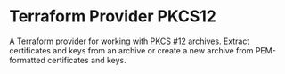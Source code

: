 # Terraform Provider PKCS12

A Terraform provider for working with [PKCS #12](https://en.wikipedia.org/wiki/PKCS_12) archives. Extract certificates and keys from an archive or create a new archive from PEM-formatted certificates and keys.
